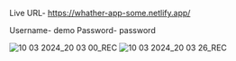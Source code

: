 Live URL- https://whather-app-some.netlify.app/

Username- demo
Password- password

![10 03 2024_20 03 00_REC](https://github.com/Rajkapoor51/New-weather-app/assets/89578075/9d936839-abf3-4620-aed2-a0983f880054)
![10 03 2024_20 03 26_REC](https://github.com/Rajkapoor51/New-weather-app/assets/89578075/bef234e7-d290-430d-b850-c4f076884e74)


